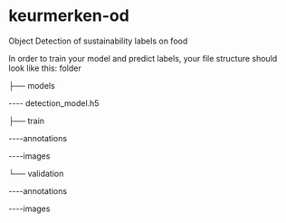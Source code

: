 # keurmerken-od
Object Detection of sustainability labels on food

In order to train your model and predict labels, your file structure should look like this:
folder


├── models

---- detection_model.h5


├── train

----annotations

----images


└── validation

----annotations

----images
